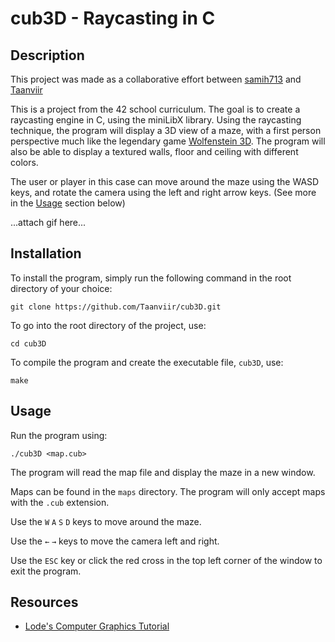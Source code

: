 # cub3D - Raycasting in C

## Description

This project was made as a collaborative effort between [samih713](https://github.com/samih713/) and [Taanviir](https://github.com/Taanviir)

This is a project from the 42 school curriculum. The goal is to create a raycasting engine in C, using the miniLibX library. Using the raycasting technique, the program will display a 3D view of a maze, with a first person perspective much like the legendary game [Wolfenstein 3D](https://en.wikipedia.org/wiki/Wolfenstein_3D). The program will also be able to display a textured walls, floor and ceiling with different colors.

The user or player in this case can move around the maze using the WASD keys, and rotate the camera using the left and right arrow keys. (See more in the [Usage](#usage) section below)

...attach gif here...

## Installation

To install the program, simply run the following command in the root directory of your choice:

```
git clone https://github.com/Taanviir/cub3D.git
```

To go into the root directory of the project, use:
```
cd cub3D
```

To compile the program and create the executable file, `cub3D`, use:
```
make
```

## Usage

Run the program using:
```
./cub3D <map.cub>
```

The program will read the map file and display the maze in a new window.

Maps can be found in the `maps` directory. The program will only accept maps with the `.cub` extension.

Use the `W` `A` `S` `D` keys to move around the maze.

Use the `←` `→` keys to move the camera left and right.

Use the `ESC` key or click the red cross in the top left corner of the window to exit the program.

## Resources

- [Lode's Computer Graphics Tutorial](https://lodev.org/cgtutor/raycasting.html)
